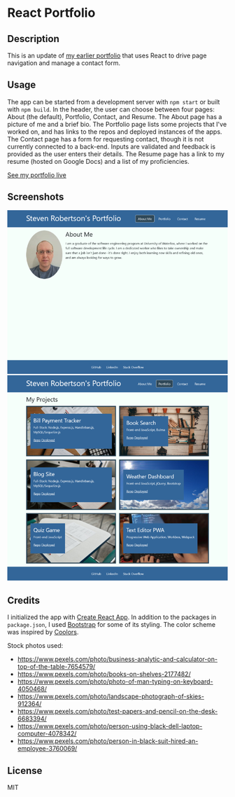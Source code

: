 # React Portfolio

## Description
This is an update of [my earlier portfolio](https://github.com/s2robertson/portfolio) that uses React to drive page navigation and manage a contact form.

## Usage
The app can be started from a development server with `npm start` or built with `npm build`.  In the header, the user can choose between four pages: About (the default), Portfolio, Contact, and Resume.  The About page has a picture of me and a brief bio.  The Portfolio page lists some projects that I've worked on, and has links to the repos and deployed instances of the apps.  The Contact page has a form for requesting contact, though it is not currently connected to a back-end.  Inputs are validated and feedback is provided as the user enters their details.  The Resume page has a link to my resume (hosted on Google Docs) and a list of my proficiencies.

[See my portfolio live](https://s2robertson.github.io/react-portfolio/)

## Screenshots
![A screenshot of the About page](./About-Page-Screenshot.png)
![A screenshot of the portfolio projects](./Portfolio-Projects-Screenshot.png)

## Credits
I initialized the app with [Create React App](https://create-react-app.dev/).  In addition to the packages in `package.json`, I used [Bootstrap](https://getbootstrap.com/) for some of its styling.  The color scheme was inspired by [Coolors](https://coolors.co/336699-86bbd8-2f4858-9ee493-daf7dc).

Stock photos used:
* https://www.pexels.com/photo/business-analytic-and-calculator-on-top-of-the-table-7654579/
* https://www.pexels.com/photo/books-on-shelves-2177482/
* https://www.pexels.com/photo/photo-of-man-typing-on-keyboard-4050468/
* https://www.pexels.com/photo/landscape-photograph-of-skies-912364/
* https://www.pexels.com/photo/test-papers-and-pencil-on-the-desk-6683394/
* https://www.pexels.com/photo/person-using-black-dell-laptop-computer-4078342/
* https://www.pexels.com/photo/person-in-black-suit-hired-an-employee-3760069/

## License
MIT